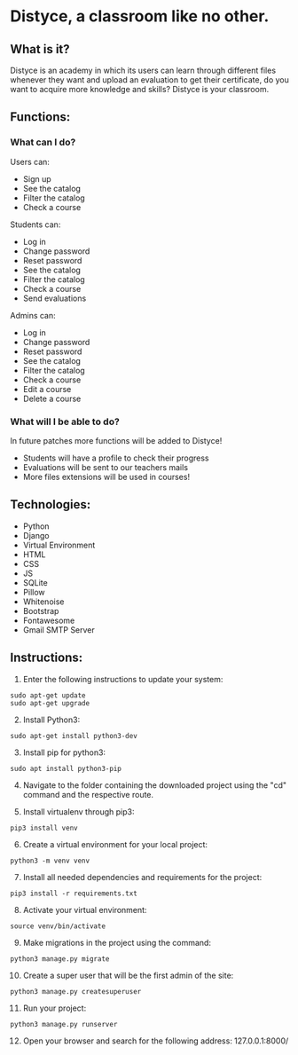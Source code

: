 # Distyce, a classroom like no other.

## What is it?

Distyce is an academy in which its users can learn through different files whenever they want and upload an evaluation to get their certificate, do you want to acquire more knowledge and skills? Distyce is your classroom.

## Functions:

### What can I do?

Users can:
- Sign up
- See the catalog
- Filter the catalog
- Check a course

Students can:
- Log in
- Change password
- Reset password
- See the catalog
- Filter the catalog
- Check a course
- Send evaluations

Admins can:
- Log in
- Change password
- Reset password
- See the catalog
- Filter the catalog
- Check a course
- Edit a course
- Delete a course

### What will I be able to do?

In future patches more functions will be added to Distyce!
- Students will have a profile to check their progress
- Evaluations will be sent to our teachers mails
- More files extensions will be used in courses!

## Technologies:

- Python
- Django
- Virtual Environment
- HTML
- CSS
- JS
- SQLite
- Pillow
- Whitenoise
- Bootstrap
- Fontawesome
- Gmail SMTP Server

## Instructions:

1. Enter the following instructions to update your system:
```
sudo apt-get update
sudo apt-get upgrade
```

2. Install Python3:
```
sudo apt-get install python3-dev
```

3. Install pip for python3:
```
sudo apt install python3-pip
```

4. Navigate to the folder containing the downloaded project using the "cd" command and the respective route.

5. Install virtualenv through pip3:
```
pip3 install venv
```

6. Create a virtual environment for your local project:
```
python3 -m venv venv
```

7. Install all needed dependencies and requirements for the project:
```
pip3 install -r requirements.txt
```

8. Activate your virtual environment:
```
source venv/bin/activate
```

9. Make migrations in the project using the command:
```
python3 manage.py migrate
```

10. Create a super user that will be the first admin of the site:
```
python3 manage.py createsuperuser
```

11. Run your project:
```
python3 manage.py runserver
```

12. Open your browser and search for the following address: 127.0.0.1:8000/
